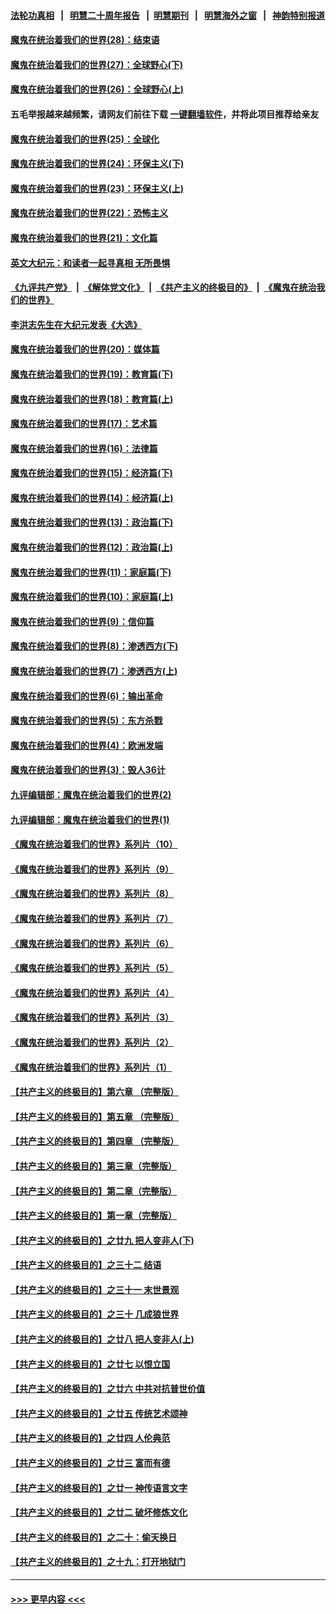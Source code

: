 #### [法轮功真相](https://github.com/gfw-breaker/truth/blob/master/README.md?t=0) &nbsp;&nbsp;|&nbsp;&nbsp; [明慧二十周年报告](https://github.com/gfw-breaker/mh-reports/blob/master/README.md?t=0) &nbsp;&nbsp;|&nbsp;&nbsp;[明慧期刊](https://github.com/gfw-breaker/mh-qikan) &nbsp;&nbsp;|&nbsp;&nbsp; [明慧海外之窗](https://github.com/gfw-breaker/mh-news/blob/master/README.md?t=0) &nbsp;&nbsp;|&nbsp;&nbsp; [神韵特别报道](https://github.com/gfw-breaker/mh-news/blob/master/shenyun.md?t=0)
#### [魔鬼在统治着我们的世界(28)：结束语](../pages/nsc422/n10936246.md?t=07220001) 
#### [魔鬼在统治着我们的世界(27)：全球野心(下)](../pages/nsc422/n10928319.md?t=07220001) 
#### [魔鬼在统治着我们的世界(26)：全球野心(上)](../pages/nsc422/n10900318.md?t=07220001) 
#### 五毛举报越来越频繁，请网友们前往下载 [一键翻墙软件](https://github.com/gfw-breaker/ssr-accounts)，并将此项目推荐给亲友
#### [魔鬼在统治着我们的世界(25)：全球化](../pages/nsc422/n10788205.md?t=07220001) 
#### [魔鬼在统治着我们的世界(24)：环保主义(下)](../pages/nsc422/n10695307.md?t=07220001) 
#### [魔鬼在统治着我们的世界(23)：环保主义(上)](../pages/nsc422/n10688613.md?t=07220001) 
#### [魔鬼在统治着我们的世界(22)：恐怖主义](../pages/nsc422/n10614727.md?t=07220001) 
#### [魔鬼在统治着我们的世界(21)：文化篇](../pages/nsc422/n10597706.md?t=07220001) 
#### [英文大纪元：和读者一起寻真相 无所畏惧](../pages/nsc422/n12542027.md?t=07220001) 
#### [《九评共产党》](https://github.com/begood0513/9ping.md/blob/master/README.md) &nbsp;|&nbsp; [《解体党文化》](../../../../jtdwh.md/blob/master/README.md)  &nbsp;|&nbsp; [《共产主义的终极目的》](../../../../gczydzjmd.md/blob/master/README.md) &nbsp;|&nbsp; [《魔鬼在统治我们的世界》](../../../../mgztzwmdsj.md/blob/master/README.md) 
#### [李洪志先生在大纪元发表《大选》](../pages/nsc422/n12534746.md?t=07220001) 
#### [魔鬼在统治着我们的世界(20)：媒体篇](../pages/nsc422/n10586579.md?t=07220001) 
#### [魔鬼在统治着我们的世界(19)：教育篇(下)](../pages/nsc422/n10564808.md?t=07220001) 
#### [魔鬼在统治着我们的世界(18)：教育篇(上)](../pages/nsc422/n10526970.md?t=07220001) 
#### [魔鬼在统治着我们的世界(17)：艺术篇](../pages/nsc422/n10499093.md?t=07220001) 
#### [魔鬼在统治着我们的世界(16)：法律篇](../pages/nsc422/n10485969.md?t=07220001) 
#### [魔鬼在统治着我们的世界(15)：经济篇(下)](../pages/nsc422/n10469975.md?t=07220001) 
#### [魔鬼在统治着我们的世界(14)：经济篇(上)](../pages/nsc422/n10457370.md?t=07220001) 
#### [魔鬼在统治着我们的世界(13)：政治篇(下)](../pages/nsc422/n10448270.md?t=07220001) 
#### [魔鬼在统治着我们的世界(12)：政治篇(上)](../pages/nsc422/n10444576.md?t=07220001) 
#### [魔鬼在统治着我们的世界(11)：家庭篇(下)](../pages/nsc422/n10440961.md?t=07220001) 
#### [魔鬼在统治着我们的世界(10)：家庭篇(上)](../pages/nsc422/n10435448.md?t=07220001) 
#### [魔鬼在统治着我们的世界(9)：信仰篇](../pages/nsc422/n10432159.md?t=07220001) 
#### [魔鬼在统治着我们的世界(8)：渗透西方(下)](../pages/nsc422/n10429603.md?t=07220001) 
#### [魔鬼在统治着我们的世界(7)：渗透西方(上)](../pages/nsc422/n10426013.md?t=07220001) 
#### [魔鬼在统治着我们的世界(6)：输出革命](../pages/nsc422/n10421536.md?t=07220001) 
#### [魔鬼在统治着我们的世界(5)：东方杀戮](../pages/nsc422/n10417707.md?t=07220001) 
#### [魔鬼在统治着我们的世界(4)：欧洲发端](../pages/nsc422/n10414890.md?t=07220001) 
#### [魔鬼在统治着我们的世界(3)：毁人36计](../pages/nsc422/n10411583.md?t=07220001) 
#### [九评编辑部：魔鬼在统治着我们的世界(2)](../pages/nsc422/n10410036.md?t=07220001) 
#### [九评编辑部：魔鬼在统治着我们的世界(1)](../pages/nsc422/n10406825.md?t=07220001) 
#### [《魔鬼在统治着我们的世界》系列片（10）](../pages/nsc422/n12292670.md?t=07220001) 
#### [《魔鬼在统治着我们的世界》系列片（9）](../pages/nsc422/n12290859.md?t=07220001) 
#### [《魔鬼在统治着我们的世界》系列片（8）](../pages/nsc422/n12287445.md?t=07220001) 
#### [《魔鬼在统治着我们的世界》系列片（7）](../pages/nsc422/n12283425.md?t=07220001) 
#### [《魔鬼在统治着我们的世界》系列片（6）](../pages/nsc422/n12282314.md?t=07220001) 
#### [《魔鬼在统治着我们的世界》系列片（5）](../pages/nsc422/n12281419.md?t=07220001) 
#### [《魔鬼在统治着我们的世界》系列片（4）](../pages/nsc422/n12274024.md?t=07220001) 
#### [《魔鬼在统治着我们的世界》系列片（3）](../pages/nsc422/n12271322.md?t=07220001) 
#### [《魔鬼在统治着我们的世界》系列片（2）](../pages/nsc422/n12269049.md?t=07220001) 
#### [《魔鬼在统治着我们的世界》系列片（1）](../pages/nsc422/n12267575.md?t=07220001) 
#### [【共产主义的终极目的】第六章 （完整版）](../pages/nsc422/n11428913.md?t=07220001) 
#### [【共产主义的终极目的】第五章 （完整版）](../pages/nsc422/n11428912.md?t=07220001) 
#### [【共产主义的终极目的】第四章 （完整版）](../pages/nsc422/n11428907.md?t=07220001) 
#### [【共产主义的终极目的】第三章（完整版）](../pages/nsc422/n11428848.md?t=07220001) 
#### [【共产主义的终极目的】第二章（完整版）](../pages/nsc422/n11428831.md?t=07220001) 
#### [【共产主义的终极目的】第一章（完整版）](../pages/nsc422/n11417651.md?t=07220001) 
#### [【共产主义的终极目的】之廿九 把人变非人(下)](../pages/nsc422/n11344140.md?t=07220001) 
#### [【共产主义的终极目的】之三十二 结语](../pages/nsc422/n11360535.md?t=07220001) 
#### [【共产主义的终极目的】之三十一 末世景观](../pages/nsc422/n11351129.md?t=07220001) 
#### [【共产主义的终极目的】之三十 几成狼世界](../pages/nsc422/n11348280.md?t=07220001) 
#### [【共产主义的终极目的】之廿八 把人变非人(上)](../pages/nsc422/n11340492.md?t=07220001) 
#### [【共产主义的终极目的】之廿七 以恨立国](../pages/nsc422/n11336944.md?t=07220001) 
#### [【共产主义的终极目的】之廿六 中共对抗普世价值](../pages/nsc422/n11324785.md?t=07220001) 
#### [【共产主义的终极目的】之廿五 传统艺术颂神](../pages/nsc422/n11296396.md?t=07220001) 
#### [【共产主义的终极目的】之廿四 人伦典范](../pages/nsc422/n11296397.md?t=07220001) 
#### [【共产主义的终极目的】之廿三 富而有德](../pages/nsc422/n11283598.md?t=07220001) 
#### [【共产主义的终极目的】之廿一 神传语言文字](../pages/nsc422/n11263265.md?t=07220001) 
#### [【共产主义的终极目的】之廿二 破坏修炼文化](../pages/nsc422/n11245728.md?t=07220001) 
#### [【共产主义的终极目的】之二十：偷天换日](../pages/nsc422/n11238846.md?t=07220001) 
#### [【共产主义的终极目的】之十九：打开地狱门](../pages/nsc422/n11206376.md?t=07220001) 

----
#### [ >>> 更早内容 <<< ](../indexes/nsc422-earlier.md)
